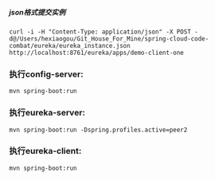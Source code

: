 ##### json格式提交实例
```properties
curl -i -H "Content-Type: application/json" -X POST -d@/Users/hexiaogou/Git_House_For_Mine/spring-cloud-code-combat/eureka/eureka_instance.json http://localhost:8761/eureka/apps/demo-client-one
```

### 执行config-server:
```properties
mvn spring-boot:run
```

### 执行eureka-server:
```properties
mvn spring-boot:run -Dspring.profiles.active=peer2
```

### 执行eureka-client:
```properties
mvn spring-boot:run
```
